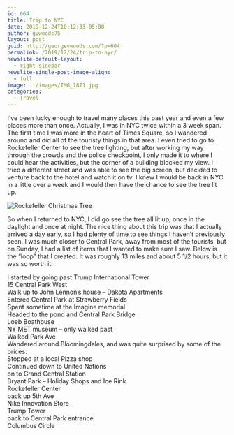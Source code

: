 ```yaml
---
id: 664
title: Trip to NYC
date: 2019-12-24T10:12:33-05:00
author: gvwoods75
layout: post
guid: http://georgevwoods.com/?p=664
permalink: /2019/12/24/trip-to-nyc/
newslite-default-layout:
  - right-sidebar
newslite-single-post-image-align:
  - full
image: ../images/IMG_1871.jpg
categories:
  - Travel
---
```

I&#8217;ve been lucky enough to travel many places this past year and even a few places more than once. Actually, I was in NYC twice within a 3 week span. The first time I was more in the heart of Times Square, so I wandered around and did all of the touristy things in that area. I even tried to go to Rockefeller Center to see the tree lighting, but after working my way through the crowds and the police checkpoint, I only made it to where I could hear the activities, but the corner of a building blocked my view. I tried a different street and was able to see the big screen, but decided to venture back to the hotel and watch it on tv. I knew I would be back in NYC in a little over a week and I would then have the chance to see the tree lit up. 


  ![Rockefeller Christmas Tree](https://georgevwoods.com/images/IMG_2011-225x300.jpg "Rockefeller Christmas Tree")

So when I returned to NYC, I did go see the tree all lit up, once in the daylight and once at night. The nice thing about this trip was that I actually arrived a day early, so I had plenty of time to see things I haven&#8217;t previously seen. I was much closer to Central Park, away from most of the tourists, but on Sunday, I had a list of items that I wanted to make sure I saw. Below is the &#8220;loop&#8221; that I created. It was roughly 13 miles and about 5 1/2 hours, but it was so worth it.  
  


I started by going past Trump International Tower  
15 Central Park West  
Walk up to John Lennon&#8217;s house &#8211; Dakota Apartments  
Entered Central Park at Strawberry Fields  
Spent sometime at the Imagine&nbsp;memorial  
Headed to the pond and Central Park Bridge  
Loeb Boathouse  
NY MET museum &#8211;&nbsp;only walked past  
Walked Park Ave  
Wandered around Bloomingdales, and was quite surprised by some of the prices.  
Stopped at a local Pizza shop  
Continued down to United Nations  
on to Grand Central Station  
Bryant Park &#8211; Holiday Shops and Ice Rink  
Rockefeller Center  
back up 5th Ave  
Nike Innovation Store  
Trump Tower  
back to Central Park entrance  
Columbus Circle
